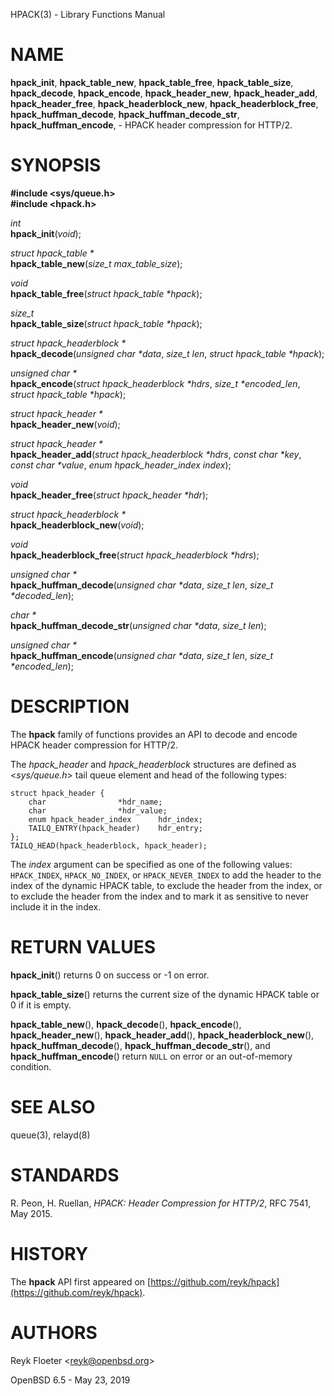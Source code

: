 HPACK(3) - Library Functions Manual

# NAME

**hpack\_init**,
**hpack\_table\_new**,
**hpack\_table\_free**,
**hpack\_table\_size**,
**hpack\_decode**,
**hpack\_encode**,
**hpack\_header\_new**,
**hpack\_header\_add**,
**hpack\_header\_free**,
**hpack\_headerblock\_new**,
**hpack\_headerblock\_free**,
**hpack\_huffman\_decode**,
**hpack\_huffman\_decode\_str**,
**hpack\_huffman\_encode**, - HPACK header compression for HTTP/2.

# SYNOPSIS

**#include &lt;sys/queue.h>**  
**#include &lt;hpack.h>**

*int*  
**hpack\_init**(*void*);

*struct hpack\_table \*&zwnj;*  
**hpack\_table\_new**(*size\_t max\_table\_size*);

*void*  
**hpack\_table\_free**(*struct hpack\_table \*hpack*);

*size\_t*  
**hpack\_table\_size**(*struct hpack\_table \*hpack*);

*struct hpack\_headerblock \*&zwnj;*  
**hpack\_decode**(*unsigned char \*data*, *size\_t len*, *struct hpack\_table \*hpack*);

*unsigned char \*&zwnj;*  
**hpack\_encode**(*struct hpack\_headerblock \*hdrs*, *size\_t \*encoded\_len*, *struct hpack\_table \*hpack*);

*struct hpack\_header \*&zwnj;*  
**hpack\_header\_new**(*void*);

*struct hpack\_header \*&zwnj;*  
**hpack\_header\_add**(*struct hpack\_headerblock \*hdrs*, *const char \*key*, *const char \*value*, *enum hpack\_header\_index index*);

*void*  
**hpack\_header\_free**(*struct hpack\_header \*hdr*);

*struct hpack\_headerblock \*&zwnj;*  
**hpack\_headerblock\_new**(*void*);

*void*  
**hpack\_headerblock\_free**(*struct hpack\_headerblock \*hdrs*);

*unsigned char \*&zwnj;*  
**hpack\_huffman\_decode**(*unsigned char \*data*, *size\_t len*, *size\_t \*decoded\_len*);

*char \*&zwnj;*  
**hpack\_huffman\_decode\_str**(*unsigned char \*data*, *size\_t len*);

*unsigned char \*&zwnj;*  
**hpack\_huffman\_encode**(*unsigned char \*data*, *size\_t len*, *size\_t \*encoded\_len*);

# DESCRIPTION

The
**hpack**
family of functions provides an API to decode and encode HPACK header
compression for HTTP/2.

The
*hpack\_header*
and
*hpack\_headerblock*
structures are defined as
&lt;*sys/queue.h*>
tail queue element and head of the following types:

	struct hpack_header {
		char				*hdr_name;
		char				*hdr_value;
		enum hpack_header_index		 hdr_index;
		TAILQ_ENTRY(hpack_header)	 hdr_entry;
	};
	TAILQ_HEAD(hpack_headerblock, hpack_header);

The
*index*
argument can be specified as one of the following values:
`HPACK_INDEX`,
`HPACK_NO_INDEX`,
or
`HPACK_NEVER_INDEX`
to add the header to the index of the dynamic HPACK table,
to exclude the header from the index,
or to exclude the header from the index and to mark it as sensitive to
never include it in the index.

# RETURN VALUES

**hpack\_init**()
returns 0 on success or -1 on error.

**hpack\_table\_size**()
returns the current size of the dynamic HPACK table or 0 if it is empty.

**hpack\_table\_new**(),
**hpack\_decode**(),
**hpack\_encode**(),
**hpack\_header\_new**(),
**hpack\_header\_add**(),
**hpack\_headerblock\_new**(),
**hpack\_huffman\_decode**(),
**hpack\_huffman\_decode\_str**(),
and
**hpack\_huffman\_encode**()
return
`NULL`
on error or an out-of-memory condition.

# SEE ALSO

queue(3),
relayd(8)

# STANDARDS

R. Peon,
H. Ruellan,
*HPACK: Header Compression for HTTP/2*,
RFC 7541,
May 2015.

# HISTORY

The
**hpack**
API first appeared on
[https://github.com/reyk/hpack](https://github.com/reyk/hpack).

# AUTHORS

Reyk Floeter &lt;[reyk@openbsd.org](mailto:reyk@openbsd.org)&gt;

OpenBSD 6.5 - May 23, 2019
